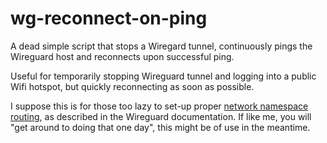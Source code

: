 # wg-reconnect-on-ping

A dead simple script that stops a Wiregard tunnel, continuously pings the
Wireguard host and reconnects upon successful ping.

Useful for temporarily stopping Wireguard tunnel and logging into a public Wifi
hotspot, but quickly reconnecting as soon as possible.

I suppose this is for those too lazy to set-up proper [network namespace
routing](https://www.wireguard.com/netns/), as described in the Wireguard
documentation. If like me, you will "get around to doing that one day", this
might be of use in the meantime.
